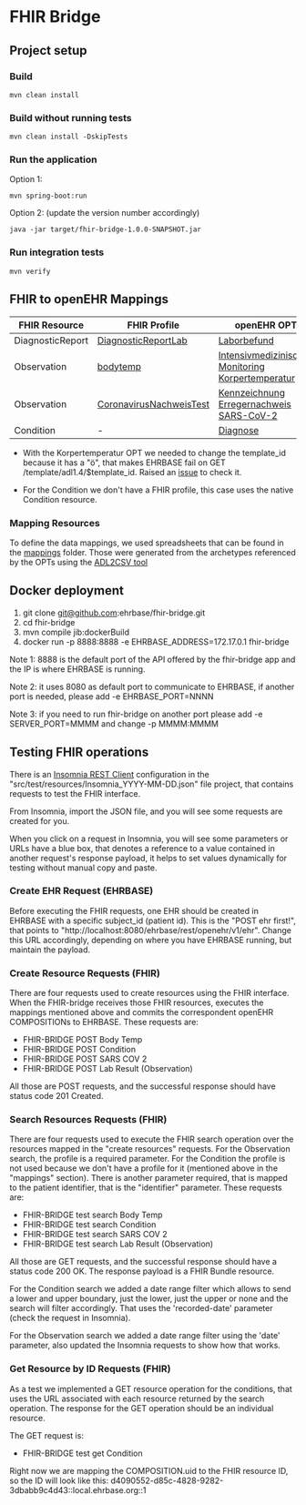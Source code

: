 # FHIR Bridge

## Project setup

### Build
```
mvn clean install
```

### Build without running tests
```
mvn clean install -DskipTests
```

### Run the application

Option 1:
```
mvn spring-boot:run
```

Option 2: (update the version number accordingly)
```
java -jar target/fhir-bridge-1.0.0-SNAPSHOT.jar 
```

### Run integration tests
```
mvn verify
```


## FHIR to openEHR Mappings

| FHIR Resource    | FHIR Profile                 | openEHR OPT         |
| ---------------- | ---------------------------- | ------------------- |
| DiagnosticReport | [DiagnosticReportLab][1]     | [Laborbefund][ckm1] |
| Observation      | [bodytemp][2]                | [Intensivmedizinisches Monitoring Korpertemperatur][ckm2] * |
| Observation      | [CoronavirusNachweisTest][3] | [Kennzeichnung Erregernachweis SARS-CoV-2][ckm3] |
| Condition        | -                            | [Diagnose][ckm4] |

[1]: https://github.com/ehrbase/fhir-bridge/blob/master/src/main/resources/profiles/DiagnosticReportLab.xml
[2]: https://github.com/ehrbase/fhir-bridge/blob/master/src/main/resources/profiles/bodytemp.xml
[3]: https://github.com/ehrbase/fhir-bridge/blob/master/src/main/resources/profiles/CoronavirusNachweisTest.xml
[ckm1]: https://ckm.highmed.org/ckm/templates/1246.169.220
[ckm2]: https://ckm.highmed.org/ckm/templates/1246.169.671
[ckm3]: https://ckm.highmed.org/ckm/templates/1246.169.697
[ckm4]: https://ckm.highmed.org/ckm/templates/1246.169.714

* With the Korpertemperatur OPT we needed to change the template_id because it has a "ö", that makes EHRBASE fail on
  GET /template/adl1.4/$template_id. Raised an [issue][issue1] to check it.

[issue1]: https://github.com/ehrbase/project_management/issues/273

* For the Condition we don't have a FHIR profile, this case uses the native Condition resource.


### Mapping Resources

To define the data mappings, we used spreadsheets that can be found in the [mappings][map1]
folder. Those were generated from the archetypes referenced by the OPTs using the [ADL2CSV tool][map2]

[map1]: https://github.com/ehrbase/fhir-bridge/tree/master/mappings/archetypes
[map2]: https://www.youtube.com/watch?v=hMsRkIhuUsU


## Docker deployment

1. git clone git@github.com:ehrbase/fhir-bridge.git
2. cd fhir-bridge
3. mvn compile jib:dockerBuild
4. docker run -p 8888:8888 -e EHRBASE_ADDRESS=172.17.0.1 fhir-bridge

Note 1: 8888 is the default port of the API offered by the fhir-bridge app and the IP is where EHRBASE is running.

Note 2: it uses 8080 as default port to communicate to EHRBASE, if another port is needed, please add -e EHRBASE_PORT=NNNN

Note 3: if you need to run fhir-bridge on another port please add -e SERVER_PORT=MMMM and change -p MMMM:MMMM


## Testing FHIR operations

There is an [Insomnia REST Client][insomnia] configuration in the "src/test/resources/Insomnia_YYYY-MM-DD.json" file project,
that contains requests to test the FHIR interface.

From Insomnia, import the JSON file, and you will see some requests are created for you.

When you click on a request in Insomnia, you will see some parameters or URLs have a blue box, that denotes a reference to a
value contained in another request's response payload, it helps to set values dynamically for testing without manual copy and paste.

[insomnia]: https://insomnia.rest/


### Create EHR Request (EHRBASE)

Before executing the FHIR requests, one EHR should be created in EHRBASE with a specific subject_id (patient id).
This is the "POST ehr first!", that points to "http://localhost:8080/ehrbase/rest/openehr/v1/ehr".
Change this URL accordingly, depending on where you have EHRBASE running, but maintain the payload.


### Create Resource Requests (FHIR)

There are four requests used to create resources using the FHIR interface. When the FHIR-bridge receives those FHIR resources,
executes the mappings mentioned above and commits the correspondent openEHR COMPOSITIONs to EHRBASE. These requests are:

 * FHIR-BRIDGE POST Body Temp
 * FHIR-BRIDGE POST Condition
 * FHIR-BRIDGE POST SARS COV 2
 * FHIR-BRIDGE POST Lab Result (Observation)

All those are POST requests, and the successful response should have status code 201 Created.


### Search Resources Requests (FHIR)

There are four requests used to execute the FHIR search operation over the resources mapped in the "create resources" requests.
For the Observation search, the profile is a required parameter. For the Condition the profile is not used because we don't have 
a profile for it (mentioned above in the "mappings" section). There is another parameter required, that is mapped to the patient
identifier, that is the "identifier" parameter. These requests are:

 * FHIR-BRIDGE test search Body Temp
 * FHIR-BRIDGE test search Condition
 * FHIR-BRIDGE test search SARS COV 2
 * FHIR-BRIDGE test search Lab Result (Observation)
 
All those are GET requests, and the successful response should have a status code 200 OK. The response payload is a FHIR Bundle resource.

For the Condition search we added a date range filter which allows to send a lower and upper boundary, just the lower, just
the upper or none and the search will filter accordingly. That uses the 'recorded-date' parameter (check the request in Insomnia). 

For the Observation search we added a date range filter using the 'date' parameter, also updated the Insomnia requests to show how that works.

### Get Resource by ID Requests (FHIR)

As a test we implemented a GET resource operation for the conditions, that uses the URL associated with each resource returned
by the search operation. The response for the GET operation should be an individual resource.

The GET request is:

 * FHIR-BRIDGE test get Condition

Right now we are mapping the COMPOSITION.uid to the FHIR resource ID, so the ID will look like this: d4090552-d85c-4828-9282-3dbabb9c4d43::local.ehrbase.org::1 
